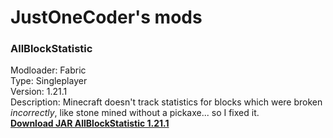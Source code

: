 # JustOneCoder's mods

### AllBlockStatistic  
Modloader: Fabric  
Type: Singleplayer  
Version: 1.21.1  
Description: Minecraft doesn't track statistics for blocks which were broken *incorrectly*, like stone mined without a pickaxe... so I fixed it.  
**[Download JAR AllBlockStatistic 1.21.1](AllBlockStatistic_1.21.1_FABRIC/libs/AllBlockStatistics.jar)**
